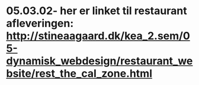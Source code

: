 # 05.03.02- her er linket til restaurant afleveringen: http://stineaagaard.dk/kea_2.sem/05-dynamisk_webdesign/restaurant_website/rest_the_cal_zone.html
